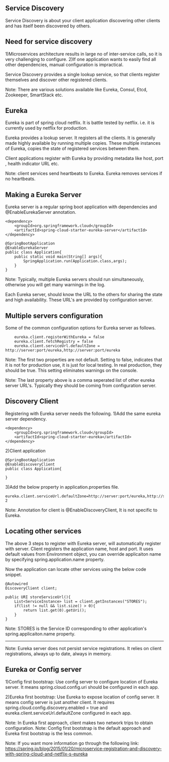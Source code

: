 Service Discovery
-----------------
Service Discovery is about your client application discovering other clients and has itself been discovered by others.

Need for service discovery
--------------------------
1)Microservices architecture results in large no of inter-service calls, so it is very challenging to configure.
2)If one application wants to easily find all other dependencies, manual configuration is impractical.

Service Discovery provides  a single lookup service, so that clients register themselves and discover other registered clients.

Note: There are various solutions available like Eureka, Consul, Etcd, Zookeeper, SmartStack etc.

Eureka
------
Eureka is part of spring cloud netflix. It is battle tested by netflix. i.e. it is currently used by netflix for production.

Eureka provides a lookup server. It registers all the clients. It is generally made highly available by running multiple copies. These multiple instances of Eureka, copies the state of registered services between them.

Client applications register with Eureka by providing metadata like host, port , health indicator URL etc.

Note: client services send heartbeats to Eureka. Eureka removes services if no heartbeats.

Making a Eureka Server
----------------------
Eureka server is a regular spring boot application with dependencies and @EnableEurekaServer annotation.

	<dependency>
		<groupId>org.springframework.cloud</groupId>
		<artifactId>spring-cloud-starter-eureka-server</artifactId>
	</dependency>

	@SpringBootApplication
	@EnableEurekaServer
	public class Application{
		public static void main(String[] args){
			SpringApplication.run(Application.class,args);
		}
	}

Note: Typically, multiple Eureka servers should run simultaneously, otherwise you will get many warnings in the log.

Each Eureka server, should know the URL to the others for sharing the state and high availability. These URL's are provided by configuration server.

Multiple servers configuration
------------------------------
Some of the common configuration options for Eureka server as follows.

		eureka.client.registerWithEureka = false
		eureka.client.fetchRegistry = false
		eureka.client.serviceUrl.defaultZone = http://server:port/eureka,http://server:port/eureka

Note: The first two properties are not default. Setting to false, indicates that it is not for production use, it is just for local testing. In real production, they should be true. This setting eliminates warnings on the console.

Note: The last property above is a comma seperated list of other eureka server URL's. Typically they should be coming from configuration server.

Discovery Client
----------------
Registering with Eureka server needs the following.
1)Add the same eureka server dependency.
	
	<dependency>
		<groupId>org.springframework.cloud</groupId>
		<artifactId>spring-cloud-starter-eureka</artifactId>
	</dependency>

2)Client application
	
	@SpringBootApplication
	@EnableDiscoveryClient
	public class Application{
	
	}

3)Add the below property in application.properties file.
	
	eureka.client.serviceUrl.defaultZone=http://server:port/eureka,http://server:port/eureka-2
	
Note: Annotation for client is @EnableDiscoveryClient, It is not specific to Eureka.

Locating other services
-----------------------
The above 3 steps to register with Eureka server, will automatically register with server. Client registers the application name, host and port. It uses default values from Environment object, you can override applicaiton name by specifying spring.application.name property.

Now the application can locate other services using the below code snippet.

	@Autowired
	DiscoveryClient client;
	
	public URI storeServiceUrl(){
		List<ServiceInstance> list = client.getInstances("STORES");
		if(list != null && list.size() > 0){
			return list.get(0).getUri();
		}
	}
	
Note: STORES is the Service	ID corresponding to other application's spring.applicaiton.name property.
*****
Note: Eureka server does not persist service registrations. It relies on client registrations, always up to date, always in memory.

Eureka or Config server
-----------------------
1)Config first bootstrap: Use config server to configure location of Eureka server. It means 
spring.cloud.config.uri should be configured in each app.

2)Eureka first bootstrap: Use Eureka to expose location of config server. It means config server is just another client. It requires spring.cloud.config.discovery.enabled = true and eureka.client.serviceUrl.defaultZone configured in each app.

Note: In Eureka first approach, client makes two network trips to obtain configuration.
Note: Config first bootstrap is the default approach and Eureka first bootstrap is the less common.

Note: If you want more information go through the following link:
https://spring.io/blog/2015/01/20/microservice-registration-and-discovery-with-spring-cloud-and-netflix-s-eureka



	
